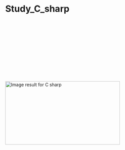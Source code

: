 # Study_C_sharp
<img class="irc_mi" src="http://www.learncsharptutorial.com/images/share1.png" onload="typeof google==='object'&amp;&amp;google.aft&amp;&amp;google.aft(this)" width="362" height="200" style="margin-top: 193px;" alt="Image result for C sharp">

